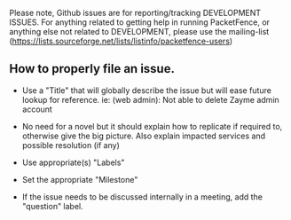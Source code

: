 Please note, Github issues are for reporting/tracking DEVELOPMENT ISSUES. For anything related to getting help in running PacketFence, or anything else not related to DEVELOPMENT, please use the mailing-list (https://lists.sourceforge.net/lists/listinfo/packetfence-users)

How to properly file an issue.
------------------------------
* Use a "Title" that will globally describe the issue but will ease future lookup for reference. ie: (web admin): Not able to delete Zayme admin account
* No need for a novel but it should explain how to replicate if required to, otherwise give the big picture. Also explain impacted services and possible resolution (if any)
* Use appropriate(s) "Labels"
* Set the appropriate "Milestone"

* If the issue needs to be discussed internally in a meeting, add the "question" label.
